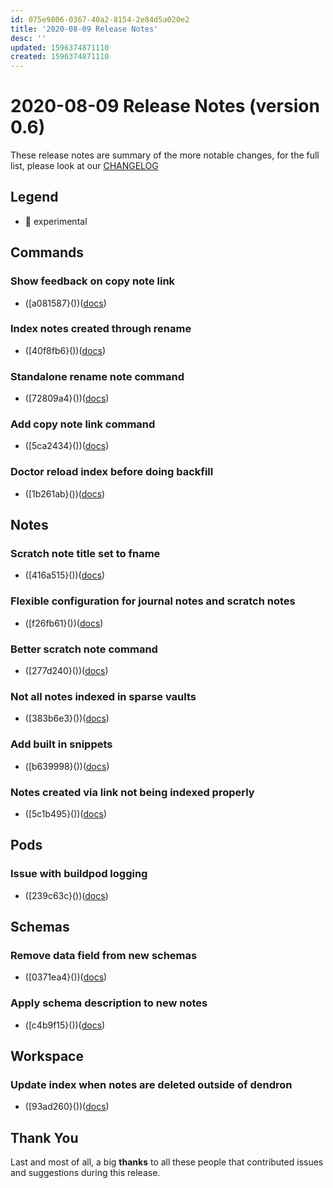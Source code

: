 ```yaml
---
id: 075e9806-0367-40a2-8154-2e84d5a020e2
title: '2020-08-09 Release Notes'
desc: ''
updated: 1596374871110
created: 1596374871110
---
```


# 2020-08-09 Release Notes (version 0.6)



These release notes are summary of the more notable changes, for the full list, please look at our [CHANGELOG](https://github.com/dendronhq/dendron/blob/master/CHANGELOG.md)

## Legend

- 🚧 experimental

 
## Commands
### Show feedback on copy note link
- ([a081587}())([docs]())


### Index notes created through rename
- ([40f8fb6}())([docs]())


### Standalone rename note command
- ([72809a4}())([docs]())


### Add copy note link command
- ([5ca2434}())([docs]())


### Doctor reload index before doing backfill
- ([1b261ab}())([docs]())


 
## Notes
### Scratch note title set to fname
- ([416a515}())([docs]())


### Flexible configuration for journal notes and scratch notes
- ([f26fb61}())([docs]())


### Better scratch note command
- ([277d240}())([docs]())


### Not all notes indexed in sparse vaults
- ([383b6e3}())([docs]())


### Add built in snippets
- ([b639998}())([docs]())


### Notes created via link not being indexed properly
- ([5c1b495}())([docs]())


 
## Pods
### Issue with buildpod logging
- ([239c63c}())([docs]())


 
## Schemas
### Remove data field from new schemas
- ([0371ea4}())([docs]())


### Apply schema description to new notes
- ([c4b9f15}())([docs]())


 
## Workspace
### Update index when notes are deleted outside of dendron
- ([93ad260}())([docs]())



## Thank You

Last and most of all, a big **thanks** to all these people that contributed issues and suggestions during this release.
